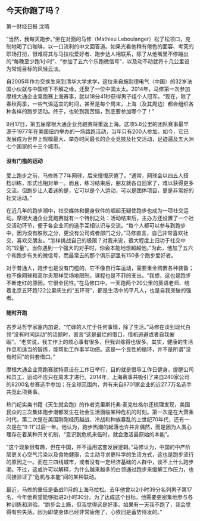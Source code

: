 ## 今天你跑了吗？

<div class="article__time-byline">
	<p class="article__byline">第一财经日报 沈晴</p>
	<time class="article__timestamp"></time>
</div>

“当然，我每天跑步。”坐在对面的马修（Mathieu Leboulanger）松了松领口，克制地喝了口咖啡，以一口流利的中文回答道。如果光看他稍有倦色的面容、考究的职场打扮，很难将其与马拉松爱好者、跑步达人相联系，除了从他嘴里不停蹦出的“每晚至少跑1小时”、“参加了五六个乐跑微信号”，以及动不动就将十几公里设为常规目标的风轻云淡。

自2005年作为交换生来到清华大学求学，这位来自施耐德电气（中国）的32岁法国小伙就与中国结下不解之缘，还娶了一位中国太太。2014年，马修第一次参加摩根大通企业竞跑赛上海赛事，就以18分41秒获得男子组个人冠军。“现在，除了春秋两季，一些气温适宜的时间，甚至是每个周末，上海（及其周边）都会组织各种各样的跑步活动。终于，也轮到我苦恼，到底要参加哪个了！”

9月17日，第五届摩根大通企业竞跑赛将重返上海。这项5.6公里的团队赛事最早源于1977年在美国纽约举办的一场路跑活动，当年只有200人参加。如今，它已发展成为世界上规模最大、举办时间最长的企业竞技及社交活动，足迹遍及五大洲七个国家的十三个城市。

#### 没有门槛的运动

爱上跑步之前，马修练了7年网球，后来慢慢厌倦了。“通常，网球会以四五人搭档训练，形式也相对单一。而且，练习结束后，朋友就各自回家了，难以获得更多交流。但跑步让人着迷的是，它可以是个人运动，可以是团体项目，更是非常好的社交活动。”

在近几年的跑步潮中，社交媒体和健身软件的崛起无疑使跑步也成为一项社交运动。摩根大通企业竞跑赛就有一个特别之处：活动结束后，主办方还设置了一个社交活动环节，便于各企业间的选手互相认识与交流。“每个人都可以参与到跑步中，因为没有胜败之分，更没有公司或者部门之分。”马修直言，自己非常喜欢社交，喜欢交朋友。“怎样挑战自己的极限？对我来说，很大程度上归功于社交中的"较量"。当你遇到一个强大的对手时，你会本能地想超越他。”为此，他加了五六个和跑步有关的微信号，而最常去的那个俱乐部里有150多个跑步爱好者。

对于普通人，跑步也是没有门槛的。它不像自行车运动，需要重金购置各种装备；也不像网球和高尔夫那样受场地限制，课程也是不菲的支出。“我想，这也是跑步不断走红的原因，它很全民性。”在马修口中，一天跑两个20公里的英语老师、绕着北京五环跑122公里庆生的“五环哥”，都是生活中的平凡人，也是自我突破的强者。

#### 随时开跑

古罗马哲学家塞内加说，“忙碌的人忙于任何事情，除了生活。”马修在谈到现代白领“没有时间运动”的话题时，直言“这是最烂的借口，借机逃避或者自我催眠”。“老实说，我工作上的烦心事有很多，但我训练得也很多。其实，健康的生活作息和适当的锻炼，能帮助工作事半功倍。这是一个良性的循环，并不是所谓"没有时间"的俗套借口。”

摩根大通企业竞跑赛就特意设在工作日举行，目的就是倡导工作日健身，提醒公司和员工，运动不应只在周末才进行。2014年，上海赛事共吸引了来自240家公司的8200名参赛选手参加；在全球范围内，共有来自8701家企业的近27.7万名选手共竞此项赛事。

热门纪实类书籍《天生就会跑》的作者克里斯托弗·麦克杜格尔还梳理发现，美国民众的三次集体跑步潮都发生在社会生活面临某种危机的时刻。第一次是在大萧条时代，第二次是在美国刚刚经历越战、冷战和种族暴乱的上世纪70年代，还有一次是在“9·11”过后一年。他认为，跑步热潮的起落也许并非偶然，而是因为人类心理存在着某种开关机制，“意识到危机来临时，就会激活最原始的本能”。

“这个现象很有趣，但在中国，并不适用这套发展逻辑。”马修认为，中国的中产阶层更关心空气污染以及食物健康，会主动寻求更科学的生活方式，这也是跑步流行的原因之一。而在三四线城市，或者没有一定经济基础的人群中，谈不上什么跑步潮。不过，这或许可以解释，为什么越来越多的白领通过跑步来缓解工作压力，也间接验证了“危机与本能”间的某种联动。

最近，马修的重任是备战11月的上海马拉松。去年他曾以2小时39分名列男子第17名，今年他希望能够挺进2小时30分。为了达成这个目标，他需要更密集地参与各种训练和测验。“跑步会上瘾，但我觉得这是好事。如果有一天我不跑了，我会觉得有些失落。因为即使身体已经非常疲倦了，心依旧是蓄势待发的。”